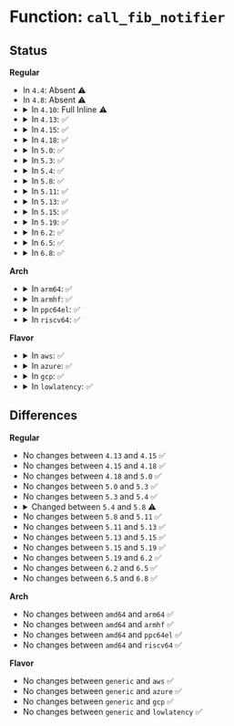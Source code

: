 # Function: <code>call_fib_notifier</code>

## Status
<b>Regular</b>
<ul>
<li>
In <code>4.4</code>: Absent ⚠️
</li>
<li>
In <code>4.8</code>: Absent ⚠️
</li>
<li>
<details>
<summary>In <code>4.10</code>: Full Inline ⚠️</summary>

**Collision:** Unique Static

**Inline:** Full

**Transformation:** False

**Instances:**

```
In net/ipv4/fib_trie.c (ffffffff8183e9f0)
Location: net/ipv4/fib_trie.c:102
Inline: True
Inline callers:
  - net/ipv4/fib_trie.c:register_fib_notifier
  - net/ipv4/fib_trie.c:register_fib_notifier
```
</details>
</li>
<li>
<details>
<summary>In <code>4.13</code>: ✅</summary>

```c
int call_fib_notifier(struct notifier_block *nb, struct net *net, enum fib_event_type event_type, struct fib_notifier_info *info);
```

**Collision:** Unique Global

**Inline:** No

**Transformation:** False

**Instances:**

```
In net/ipv4/fib_notifier.c (ffffffff81862260)
Location: net/ipv4/fib_notifier.c:11
Inline: False
Direct callers:
  - net/ipv4/fib_trie.c:fib_notify
  - net/ipv4/fib_rules.c:fib_rules_notify
```
**Symbols:**

```
ffffffff81862260-ffffffff81862277: call_fib_notifier (STB_GLOBAL)
```
</details>
</li>
<li>
<details>
<summary>In <code>4.15</code>: ✅</summary>

```c
int call_fib_notifier(struct notifier_block *nb, struct net *net, enum fib_event_type event_type, struct fib_notifier_info *info);
```

**Collision:** Unique Global

**Inline:** No

**Transformation:** False

**Instances:**

```
In net/core/fib_notifier.c (ffffffff8186a450)
Location: net/core/fib_notifier.c:12
Inline: False
Direct callers:
  - net/core/fib_rules.c:fib_rules_dump
  - net/ipv4/fib_notifier.c:call_fib4_notifier
  - net/ipv4/ipmr.c:ipmr_dump
  - net/ipv4/ipmr.c:ipmr_dump
  - net/ipv6/fib6_notifier.c:call_fib6_notifier
```
**Symbols:**

```
ffffffff8186a450-ffffffff8186a46d: call_fib_notifier (STB_GLOBAL)
```
</details>
</li>
<li>
<details>
<summary>In <code>4.18</code>: ✅</summary>

```c
int call_fib_notifier(struct notifier_block *nb, struct net *net, enum fib_event_type event_type, struct fib_notifier_info *info);
```

**Collision:** Unique Global

**Inline:** No

**Transformation:** False

**Instances:**

```
In net/core/fib_notifier.c (ffffffff818ba180)
Location: net/core/fib_notifier.c:12
Inline: False
Direct callers:
  - net/core/fib_rules.c:fib_rules_dump
  - net/ipv4/fib_notifier.c:call_fib4_notifier
  - net/ipv6/fib6_notifier.c:call_fib6_notifier
```
**Symbols:**

```
ffffffff818ba180-ffffffff818ba1b6: call_fib_notifier (STB_GLOBAL)
```
</details>
</li>
<li>
<details>
<summary>In <code>5.0</code>: ✅</summary>

```c
int call_fib_notifier(struct notifier_block *nb, struct net *net, enum fib_event_type event_type, struct fib_notifier_info *info);
```

**Collision:** Unique Global

**Inline:** No

**Transformation:** False

**Instances:**

```
In net/core/fib_notifier.c (ffffffff818e1000)
Location: net/core/fib_notifier.c:12
Inline: False
Direct callers:
  - net/core/fib_rules.c:fib_rules_dump
  - net/ipv4/fib_notifier.c:call_fib4_notifier
  - net/ipv6/fib6_notifier.c:call_fib6_notifier
```
**Symbols:**

```
ffffffff818e1000-ffffffff818e1036: call_fib_notifier (STB_GLOBAL)
```
</details>
</li>
<li>
<details>
<summary>In <code>5.3</code>: ✅</summary>

```c
int call_fib_notifier(struct notifier_block *nb, struct net *net, enum fib_event_type event_type, struct fib_notifier_info *info);
```

**Collision:** Unique Global

**Inline:** No

**Transformation:** False

**Instances:**

```
In net/core/fib_notifier.c (ffffffff8192f7f0)
Location: net/core/fib_notifier.c:12
Inline: False
Direct callers:
  - net/core/fib_rules.c:fib_rules_dump
  - net/ipv4/fib_notifier.c:call_fib4_notifier
  - net/ipv6/fib6_notifier.c:call_fib6_notifier
```
**Symbols:**

```
ffffffff8192f7f0-ffffffff8192f826: call_fib_notifier (STB_GLOBAL)
```
</details>
</li>
<li>
<details>
<summary>In <code>5.4</code>: ✅</summary>

```c
int call_fib_notifier(struct notifier_block *nb, struct net *net, enum fib_event_type event_type, struct fib_notifier_info *info);
```

**Collision:** Unique Global

**Inline:** No

**Transformation:** False

**Instances:**

```
In net/core/fib_notifier.c (ffffffff81961a60)
Location: net/core/fib_notifier.c:19
Inline: False
Direct callers:
  - net/core/fib_rules.c:fib_rules_dump
  - net/ipv4/fib_notifier.c:call_fib4_notifier
  - net/ipv6/fib6_notifier.c:call_fib6_notifier
```
**Symbols:**

```
ffffffff81961a60-ffffffff81961a96: call_fib_notifier (STB_GLOBAL)
```
</details>
</li>
<li>
<details>
<summary>In <code>5.8</code>: ✅</summary>

```c
int call_fib_notifier(struct notifier_block *nb, enum fib_event_type event_type, struct fib_notifier_info *info);
```

**Collision:** Unique Global

**Inline:** No

**Transformation:** False

**Instances:**

```
In net/core/fib_notifier.c (ffffffff81a35060)
Location: net/core/fib_notifier.c:18
Inline: False
Direct callers:
  - net/core/fib_rules.c:fib_rules_dump
  - net/ipv4/fib_notifier.c:call_fib4_notifier
  - net/ipv6/fib6_notifier.c:call_fib6_notifier
```
**Symbols:**

```
ffffffff81a35060-ffffffff81a3508c: call_fib_notifier (STB_GLOBAL)
```
</details>
</li>
<li>
<details>
<summary>In <code>5.11</code>: ✅</summary>

```c
int call_fib_notifier(struct notifier_block *nb, enum fib_event_type event_type, struct fib_notifier_info *info);
```

**Collision:** Unique Global

**Inline:** No

**Transformation:** False

**Instances:**

```
In net/core/fib_notifier.c (ffffffff81a373a0)
Location: net/core/fib_notifier.c:18
Inline: False
Direct callers:
  - net/core/fib_rules.c:fib_rules_dump
  - net/ipv4/fib_notifier.c:call_fib4_notifier
  - net/ipv6/fib6_notifier.c:call_fib6_notifier
```
**Symbols:**

```
ffffffff81a373a0-ffffffff81a373cc: call_fib_notifier (STB_GLOBAL)
```
</details>
</li>
<li>
<details>
<summary>In <code>5.13</code>: ✅</summary>

```c
int call_fib_notifier(struct notifier_block *nb, enum fib_event_type event_type, struct fib_notifier_info *info);
```

**Collision:** Unique Global

**Inline:** No

**Transformation:** False

**Instances:**

```
In net/core/fib_notifier.c (ffffffff81a1e500)
Location: net/core/fib_notifier.c:18
Inline: False
Direct callers:
  - net/core/fib_rules.c:fib_rules_dump
  - net/ipv4/fib_notifier.c:call_fib4_notifier
  - net/ipv6/fib6_notifier.c:call_fib6_notifier
```
**Symbols:**

```
ffffffff81a1e500-ffffffff81a1e52b: call_fib_notifier (STB_GLOBAL)
```
</details>
</li>
<li>
<details>
<summary>In <code>5.15</code>: ✅</summary>

```c
int call_fib_notifier(struct notifier_block *nb, enum fib_event_type event_type, struct fib_notifier_info *info);
```

**Collision:** Unique Global

**Inline:** No

**Transformation:** False

**Instances:**

```
In net/core/fib_notifier.c (ffffffff81ad25a0)
Location: net/core/fib_notifier.c:18
Inline: False
Direct callers:
  - net/core/fib_rules.c:fib_rules_dump
  - net/ipv4/fib_notifier.c:call_fib4_notifier
  - net/ipv6/fib6_notifier.c:call_fib6_notifier
```
**Symbols:**

```
ffffffff81ad25a0-ffffffff81ad25cb: call_fib_notifier (STB_GLOBAL)
```
</details>
</li>
<li>
<details>
<summary>In <code>5.19</code>: ✅</summary>

```c
int call_fib_notifier(struct notifier_block *nb, enum fib_event_type event_type, struct fib_notifier_info *info);
```

**Collision:** Unique Global

**Inline:** No

**Transformation:** False

**Instances:**

```
In net/core/fib_notifier.c (ffffffff81c4ffa0)
Location: net/core/fib_notifier.c:18
Inline: False
Direct callers:
  - net/core/fib_rules.c:fib_rules_dump
  - net/ipv4/fib_notifier.c:call_fib4_notifier
  - net/ipv6/fib6_notifier.c:call_fib6_notifier
```
**Symbols:**

```
ffffffff81c4ffa0-ffffffff81c4ffd7: call_fib_notifier (STB_GLOBAL)
```
</details>
</li>
<li>
<details>
<summary>In <code>6.2</code>: ✅</summary>

```c
int call_fib_notifier(struct notifier_block *nb, enum fib_event_type event_type, struct fib_notifier_info *info);
```

**Collision:** Unique Global

**Inline:** No

**Transformation:** False

**Instances:**

```
In net/core/fib_notifier.c (ffffffff81e052f0)
Location: net/core/fib_notifier.c:18
Inline: False
Direct callers:
  - net/core/fib_rules.c:fib_rules_dump
  - net/ipv4/fib_notifier.c:call_fib4_notifier
  - net/ipv6/fib6_notifier.c:call_fib6_notifier
```
**Symbols:**

```
ffffffff81e052f0-ffffffff81e05327: call_fib_notifier (STB_GLOBAL)
```
</details>
</li>
<li>
<details>
<summary>In <code>6.5</code>: ✅</summary>

```c
int call_fib_notifier(struct notifier_block *nb, enum fib_event_type event_type, struct fib_notifier_info *info);
```

**Collision:** Unique Global

**Inline:** No

**Transformation:** False

**Instances:**

```
In net/core/fib_notifier.c (ffffffff81e77b40)
Location: net/core/fib_notifier.c:18
Inline: False
Direct callers:
  - net/core/fib_rules.c:fib_rules_dump
  - net/ipv4/fib_notifier.c:call_fib4_notifier
  - net/ipv6/fib6_notifier.c:call_fib6_notifier
```
**Symbols:**

```
ffffffff81e77b40-ffffffff81e77b77: call_fib_notifier (STB_GLOBAL)
```
</details>
</li>
<li>
<details>
<summary>In <code>6.8</code>: ✅</summary>

```c
int call_fib_notifier(struct notifier_block *nb, enum fib_event_type event_type, struct fib_notifier_info *info);
```

**Collision:** Unique Global

**Inline:** No

**Transformation:** False

**Instances:**

```
In net/core/fib_notifier.c (ffffffff81f37b00)
Location: net/core/fib_notifier.c:18
Inline: False
Direct callers:
  - net/core/fib_rules.c:fib_rules_dump
  - net/ipv4/fib_notifier.c:call_fib4_notifier
  - net/ipv6/fib6_notifier.c:call_fib6_notifier
```
**Symbols:**

```
ffffffff81f37b00-ffffffff81f37b37: call_fib_notifier (STB_GLOBAL)
```
</details>
</li>
</ul>
<b>Arch</b>
<ul>
<li>
<details>
<summary>In <code>arm64</code>: ✅</summary>

```c
int call_fib_notifier(struct notifier_block *nb, struct net *net, enum fib_event_type event_type, struct fib_notifier_info *info);
```

**Collision:** Unique Global

**Inline:** No

**Transformation:** False

**Instances:**

```
In net/core/fib_notifier.c (ffff800010c056e0)
Location: net/core/fib_notifier.c:19
Inline: False
Direct callers:
  - net/core/fib_rules.c:fib_rules_dump
  - net/ipv4/fib_notifier.c:call_fib4_notifier
  - net/ipv6/fib6_notifier.c:call_fib6_notifier
```
**Symbols:**

```
ffff800010c056e0-ffff800010c05744: call_fib_notifier (STB_GLOBAL)
```
</details>
</li>
<li>
<details>
<summary>In <code>armhf</code>: ✅</summary>

```c
int call_fib_notifier(struct notifier_block *nb, struct net *net, enum fib_event_type event_type, struct fib_notifier_info *info);
```

**Collision:** Unique Global

**Inline:** No

**Transformation:** False

**Instances:**

```
In net/core/fib_notifier.c (c0d1e808)
Location: net/core/fib_notifier.c:19
Inline: False
Direct callers:
  - net/core/fib_rules.c:fib_rules_dump
  - net/ipv4/fib_notifier.c:call_fib4_notifier
  - net/ipv6/fib6_notifier.c:call_fib6_notifier
```
**Symbols:**

```
c0d1e808-c0d1e848: call_fib_notifier (STB_GLOBAL)
```
</details>
</li>
<li>
<details>
<summary>In <code>ppc64el</code>: ✅</summary>

```c
int call_fib_notifier(struct notifier_block *nb, struct net *net, enum fib_event_type event_type, struct fib_notifier_info *info);
```

**Collision:** Unique Global

**Inline:** No

**Transformation:** False

**Instances:**

```
In net/core/fib_notifier.c (c000000000cef840)
Location: net/core/fib_notifier.c:19
Inline: False
Direct callers:
  - net/core/fib_rules.c:fib_rules_dump
  - net/ipv4/fib_notifier.c:call_fib4_notifier
  - net/ipv6/fib6_notifier.c:call_fib6_notifier
```
**Symbols:**

```
c000000000cef840-c000000000cef8c4: call_fib_notifier (STB_GLOBAL)
```
</details>
</li>
<li>
<details>
<summary>In <code>riscv64</code>: ✅</summary>

```c
int call_fib_notifier(struct notifier_block *nb, struct net *net, enum fib_event_type event_type, struct fib_notifier_info *info);
```

**Collision:** Unique Global

**Inline:** No

**Transformation:** False

**Instances:**

```
In net/core/fib_notifier.c (ffffffe000783ede)
Location: net/core/fib_notifier.c:19
Inline: False
Direct callers:
  - net/core/fib_rules.c:fib_rules_dump
  - net/ipv4/fib_notifier.c:call_fib4_notifier
  - net/ipv6/fib6_notifier.c:call_fib6_notifier
```
**Symbols:**

```
ffffffe000783ede-ffffffe000783f46: call_fib_notifier (STB_GLOBAL)
```
</details>
</li>
</ul>
<b>Flavor</b>
<ul>
<li>
<details>
<summary>In <code>aws</code>: ✅</summary>

```c
int call_fib_notifier(struct notifier_block *nb, struct net *net, enum fib_event_type event_type, struct fib_notifier_info *info);
```

**Collision:** Unique Global

**Inline:** No

**Transformation:** False

**Instances:**

```
In net/core/fib_notifier.c (ffffffff81901a30)
Location: net/core/fib_notifier.c:19
Inline: False
Direct callers:
  - net/core/fib_rules.c:fib_rules_dump
  - net/ipv4/fib_notifier.c:call_fib4_notifier
  - net/ipv6/fib6_notifier.c:call_fib6_notifier
```
**Symbols:**

```
ffffffff81901a30-ffffffff81901a66: call_fib_notifier (STB_GLOBAL)
```
</details>
</li>
<li>
<details>
<summary>In <code>azure</code>: ✅</summary>

```c
int call_fib_notifier(struct notifier_block *nb, struct net *net, enum fib_event_type event_type, struct fib_notifier_info *info);
```

**Collision:** Unique Global

**Inline:** No

**Transformation:** False

**Instances:**

```
In net/core/fib_notifier.c (ffffffff818bb860)
Location: net/core/fib_notifier.c:19
Inline: False
Direct callers:
  - net/core/fib_rules.c:fib_rules_dump
  - net/ipv4/fib_notifier.c:call_fib4_notifier
  - net/ipv6/fib6_notifier.c:call_fib6_notifier
```
**Symbols:**

```
ffffffff818bb860-ffffffff818bb896: call_fib_notifier (STB_GLOBAL)
```
</details>
</li>
<li>
<details>
<summary>In <code>gcp</code>: ✅</summary>

```c
int call_fib_notifier(struct notifier_block *nb, struct net *net, enum fib_event_type event_type, struct fib_notifier_info *info);
```

**Collision:** Unique Global

**Inline:** No

**Transformation:** False

**Instances:**

```
In net/core/fib_notifier.c (ffffffff81952a60)
Location: net/core/fib_notifier.c:19
Inline: False
Direct callers:
  - net/core/fib_rules.c:fib_rules_dump
  - net/ipv4/fib_notifier.c:call_fib4_notifier
  - net/ipv6/fib6_notifier.c:call_fib6_notifier
```
**Symbols:**

```
ffffffff81952a60-ffffffff81952a96: call_fib_notifier (STB_GLOBAL)
```
</details>
</li>
<li>
<details>
<summary>In <code>lowlatency</code>: ✅</summary>

```c
int call_fib_notifier(struct notifier_block *nb, struct net *net, enum fib_event_type event_type, struct fib_notifier_info *info);
```

**Collision:** Unique Global

**Inline:** No

**Transformation:** False

**Instances:**

```
In net/core/fib_notifier.c (ffffffff819744d0)
Location: net/core/fib_notifier.c:19
Inline: False
Direct callers:
  - net/core/fib_rules.c:fib_rules_dump
  - net/ipv4/fib_notifier.c:call_fib4_notifier
  - net/ipv6/fib6_notifier.c:call_fib6_notifier
```
**Symbols:**

```
ffffffff819744d0-ffffffff81974506: call_fib_notifier (STB_GLOBAL)
```
</details>
</li>
</ul>

## Differences
<b>Regular</b>
<ul>
<li>
No changes between <code>4.13</code> and <code>4.15</code> ✅
</li>
<li>
No changes between <code>4.15</code> and <code>4.18</code> ✅
</li>
<li>
No changes between <code>4.18</code> and <code>5.0</code> ✅
</li>
<li>
No changes between <code>5.0</code> and <code>5.3</code> ✅
</li>
<li>
No changes between <code>5.3</code> and <code>5.4</code> ✅
</li>
<li>
<details>
<summary>Changed between <code>5.4</code> and <code>5.8</code> ⚠️</summary>
<ul>
<li>
<b>Param removed. </b>
<code>struct net *net</code>
</li>
<li>
<b>Param reordered. </b>
<code>nb, net, event_type, info</code> ➡️ <code>nb, event_type, info</code>
</li>
</ul>
</details>
</li>
<li>
No changes between <code>5.8</code> and <code>5.11</code> ✅
</li>
<li>
No changes between <code>5.11</code> and <code>5.13</code> ✅
</li>
<li>
No changes between <code>5.13</code> and <code>5.15</code> ✅
</li>
<li>
No changes between <code>5.15</code> and <code>5.19</code> ✅
</li>
<li>
No changes between <code>5.19</code> and <code>6.2</code> ✅
</li>
<li>
No changes between <code>6.2</code> and <code>6.5</code> ✅
</li>
<li>
No changes between <code>6.5</code> and <code>6.8</code> ✅
</li>
</ul>
<b>Arch</b>
<ul>
<li>
No changes between <code>amd64</code> and <code>arm64</code> ✅
</li>
<li>
No changes between <code>amd64</code> and <code>armhf</code> ✅
</li>
<li>
No changes between <code>amd64</code> and <code>ppc64el</code> ✅
</li>
<li>
No changes between <code>amd64</code> and <code>riscv64</code> ✅
</li>
</ul>
<b>Flavor</b>
<ul>
<li>
No changes between <code>generic</code> and <code>aws</code> ✅
</li>
<li>
No changes between <code>generic</code> and <code>azure</code> ✅
</li>
<li>
No changes between <code>generic</code> and <code>gcp</code> ✅
</li>
<li>
No changes between <code>generic</code> and <code>lowlatency</code> ✅
</li>
</ul>
